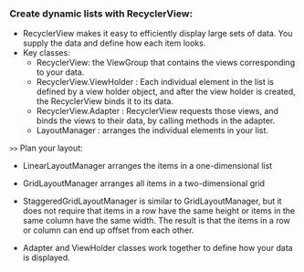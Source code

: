 
### Create dynamic lists with RecyclerView:
* RecyclerView makes it easy to efficiently display large sets of data. You supply the data and define how each item looks.
* Key classes:
    - RecyclerView:  the ViewGroup that contains the views corresponding to your data.
    -  RecyclerView.ViewHolder :  Each individual element in the list is defined by a view holder object, and after the view holder is created, the RecyclerView binds it to its data.
    -  RecyclerView.Adapter : RecyclerView requests those views, and binds the views to their data, by calling methods in the adapter.
    -  LayoutManager : arranges the individual elements in your list.

`>>`  Plan your layout:

* LinearLayoutManager arranges the items in a one-dimensional list
* GridLayoutManager arranges all items in a two-dimensional grid
* StaggeredGridLayoutManager is similar to GridLayoutManager, but it does not require that items in a row have the same height or items in the same column have the same width. The result is that the items in a row or column can end up offset from each other.

* Adapter and ViewHolder classes work together to define how your data is displayed.
  
 